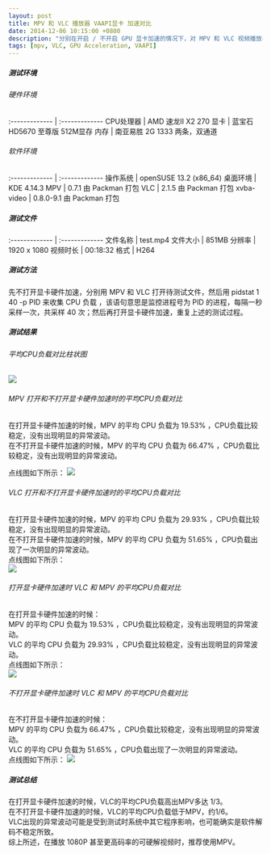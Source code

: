 ```yaml
---
layout: post
title: MPV 和 VLC 播放器 VAAPI显卡 加速对比
date: 2014-12-06 10:15:00 +0800
description: "分别在开启 / 不开启 GPU 显卡加速的情况下，对 MPV 和 VLC 视频播放器的 CPU 负载进行测试对比。"
tags: [mpv, VLC, GPU Acceleration, VAAPI]
---
```


##### 测试环境

###### 硬件环境

:------------- | :-------------
CPU处理器  | AMD 速龙II X2 270
显卡  | 蓝宝石 HD5670 至尊版 512M显存
内存  | 南亚易胜 2G 1333 两条，双通道

###### 软件环境

:------------- | :-------------
操作系统  | openSUSE 13.2 (x86_64) 
桌面环境  | KDE 4.14.3
MPV  | 0.7.1 由 Packman 打包
VLC  | 2.1.5 由 Packman 打包
xvba-video  | 0.8.0-9.1 由 Packman 打包

##### 测试文件

:------------- | :-------------
文件名称  | test.mp4
文件大小  | 851MB
分辨率  | 1920 x 1080
视频时长  | 00:18:32
格式  | H264


##### 测试方法

先不打开显卡硬件加速，分别用 MPV 和 VLC 打开待测试文件，然后用 pidstat 1 40 -p PID 来收集 CPU 负载 ，该语句意思是监控进程号为 PID 的进程，每隔一秒采样一次，共采样 40 次；然后再打开显卡硬件加速，重复上述的测试过程。

##### 测试结果

###### 平均CPU负载对比柱状图

![](http://suselinks-us.qiniudn.com/avg-cpu-usage-comparision-between-mpv-and-vlc-1080p.png)

###### MPV 打开和不打开显卡硬件加速时的平均CPU负载对比

在打开显卡硬件加速的时候，MPV 的平均 CPU 负载为 19.53% ，CPU负载比较稳定，没有出现明显的异常波动。  
在不打开显卡硬件加速的时候，MPV 的平均 CPU 负载为 66.47% ，CPU负载比较稳定，没有出现明显的异常波动。  

点线图如下所示：
![](http://suselinks-us.qiniudn.com/mpv-with-vs-mpv-without-vaapi-1080p.png)

###### VLC 打开和不打开显卡硬件加速时的平均CPU负载对比

在打开显卡硬件加速的时候，MPV 的平均 CPU 负载为 29.93% ，CPU负载比较稳定，没有出现明显的异常波动。  
在不打开显卡硬件加速的时候，MPV 的平均 CPU 负载为 51.65% ，CPU负载出现了一次明显的异常波动。  
点线图如下所示：  
![](http://suselinks-us.qiniudn.com/vlc-with-vs-vlc-without-vaapi-1080p.png)

###### 打开显卡硬件加速时 VLC 和 MPV 的平均CPU负载对比

在打开显卡硬件加速的时候：  
MPV 的平均 CPU 负载为 19.53% ，CPU负载比较稳定，没有出现明显的异常波动。  
VLC 的平均 CPU 负载为 29.93% ，CPU负载比较稳定，没有出现明显的异常波动。  
点线图如下所示：  
![](http://suselinks-us.qiniudn.com/vlc-vs-mpv-with-vaapi-1080p.png)

###### 不打开显卡硬件加速时 VLC 和 MPV 的平均CPU负载对比

在不打开显卡硬件加速的时候：  
MPV 的平均 CPU 负载为 66.47% ，CPU负载比较稳定，没有出现明显的异常波动。  
VLC 的平均 CPU 负载为 51.65% ，CPU负载出现了一次明显的异常波动。  
点线图如下所示：
![](http://suselinks-us.qiniudn.com/vlc-vs-mpv-without-vaapi-1080p.png)

##### 测试总结

在打开显卡硬件加速的时候，VLC的平均CPU负载高出MPV多达 1/3。  
在不打开显卡硬件加速的时候，VLC的平均CPU负载低于MPV，约1/6。  
VLC出现的异常波动可能是受到测试时系统中其它程序影响，也可能确实是软件解码不稳定所致。  
综上所述，在播放 1080P 甚至更高码率的可硬解视频时，推荐使用MPV。


